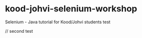 # kood-johvi-selenium-workshop
Selenium - Java  tutorial for Kood/Johvi students 
test

// second test